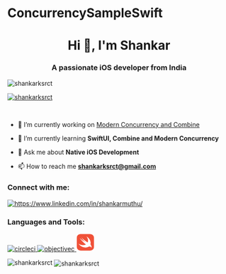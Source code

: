 # ConcurrencySampleSwift
<h1 align="center">Hi 👋, I'm Shankar</h1>
<h3 align="center">A passionate iOS developer from India</h3>

<p align="left"> <img src="https://komarev.com/ghpvc/?username=shankarksrct&label=Profile%20views&color=0e75b6&style=flat" alt="shankarksrct" /> </p>

<p align="left"> <a href="https://github.com/ryo-ma/github-profile-trophy"><img src="https://github-profile-trophy.vercel.app/?username=shankarksrct" alt="shankarksrct" /></a> </p>

<p align="left"> <a href="https://twitter.com/" target="blank"><img src="https://img.shields.io/twitter/follow/?logo=twitter&style=for-the-badge" alt="" /></a> </p>

- 🔭 I’m currently working on [Modern Concurrency and Combine](https://github.com/shankarksrct/ConcurrencySampleSwift)

- 🌱 I’m currently learning **SwiftUI, Combine and Modern Concurrency**

- 💬 Ask me about **Native iOS Development**

- 📫 How to reach me **shankarksrct@gmail.com**

<h3 align="left">Connect with me:</h3>
<p align="left">
<a href="https://linkedin.com/in/https://www.linkedin.com/in/shankarmuthu/" target="blank"><img align="center" src="https://raw.githubusercontent.com/rahuldkjain/github-profile-readme-generator/master/src/images/icons/Social/linked-in-alt.svg" alt="https://www.linkedin.com/in/shankarmuthu/" height="30" width="40" /></a>
</p>

<h3 align="left">Languages and Tools:</h3>
<p align="left"> <a href="https://circleci.com" target="_blank" rel="noreferrer"> <img src="https://www.vectorlogo.zone/logos/circleci/circleci-icon.svg" alt="circleci" width="40" height="40"/> </a> <a href="https://developer.apple.com/library/archive/documentation/Cocoa/Conceptual/ProgrammingWithObjectiveC/Introduction/Introduction.html" target="_blank" rel="noreferrer"> <img src="https://www.vectorlogo.zone/logos/apple_objectivec/apple_objectivec-icon.svg" alt="objectivec" width="40" height="40"/> </a> <a href="https://developer.apple.com/swift/" target="_blank" rel="noreferrer"> <img src="https://raw.githubusercontent.com/devicons/devicon/master/icons/swift/swift-original.svg" alt="swift" width="40" height="40"/> </a> </p>

<p><img align="left" src="https://github-readme-stats.vercel.app/api/top-langs?username=shankarksrct&show_icons=true&locale=en&layout=compact" alt="shankarksrct" /></p>

<p>&nbsp;<img align="center" src="https://github-readme-stats.vercel.app/api?username=shankarksrct&show_icons=true&locale=en" alt="shankarksrct" /></p>
